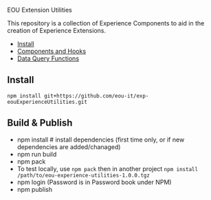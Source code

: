  EOU Extension Utilities

This repository is a collection of Experience Components to aid in the creation of Experience Extensions.

- [Install](#install)
- [Components and Hooks](#components-and-hooks)
- [Data Query Functions](#data-query-functions)

## Install

```
npm install git+https://github.com/eou-it/exp-eouExperienceUtilities.git
```


## Build & Publish
- npm install  # install dependencies (first time only, or if new dependencies are added/chanaged)
- npm run build
- npm pack
- To test locally, use `npm pack` then in another project `npm install /path/to/eou-experience-utilities-1.0.0.tgz`
- npm login (Password is in Password book under NPM)
- npm publish